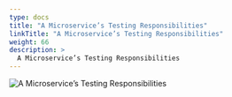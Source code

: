 ```yaml
---
type: docs
title: "A Microservice’s Testing Responsibilities"
linkTitle: "A Microservice’s Testing Responsibilities"
weight: 66
description: >
  A Microservice’s Testing Responsibilities
---
```


![A Microservice’s Testing Responsibilities](/images/bootcamp-slides/microservices-bootcamp/Slide66.PNG)
